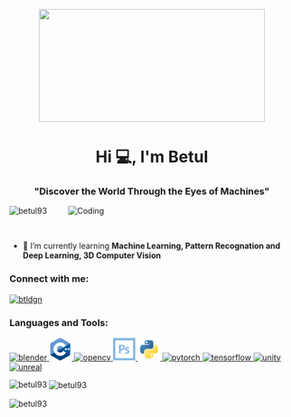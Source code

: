 <p align="center" width="900" height="200" >
  <img src="https://media.tenor.com/190VNRXUHXYAAAAd/person-of-interest-poi.gif" width="400" height="200">
</p>
<h1 align="center">Hi 💻, I'm Betul</h1>
<h3 align="center">"Discover the World Through the Eyes of Machines"</h3>
<img align="right" alt="Coding" width="400" src="https://media.tenor.com/jJHDkp9sHb8AAAAM/poi-samaritan.gif">

<p align="left"> <img src="https://komarev.com/ghpvc/?username=betul93&label=Profile%20views&color=0e75b6&style=flat" alt="betul93" /> </p>

<p align="left"> <a href="https://twitter.com/" target="blank"><img src="https://img.shields.io/twitter/follow/?logo=twitter&style=for-the-badge" alt="" /></a> </p>

- 🌱 I’m currently learning **Machine Learning, Pattern Recognation and Deep Learning, 3D Computer Vision**

<h3 align="left">Connect with me:</h3>
<p align="left">
<a href="https://linkedin.com/in/btldgn" target="blank"><img align="center" src="https://raw.githubusercontent.com/rahuldkjain/github-profile-readme-generator/master/src/images/icons/Social/linked-in-alt.svg" alt="btldgn" height="30" width="40" /></a>
</p>

<h3 align="left">Languages and Tools:</h3>
<p align="left"> <a href="https://www.blender.org/" target="_blank" rel="noreferrer"> <img src="https://download.blender.org/branding/community/blender_community_badge_white.svg" alt="blender" width="40" height="40"/> </a> <a href="https://www.w3schools.com/cpp/" target="_blank" rel="noreferrer"> <img src="https://raw.githubusercontent.com/devicons/devicon/master/icons/cplusplus/cplusplus-original.svg" alt="cplusplus" width="40" height="40"/> </a> <a href="https://opencv.org/" target="_blank" rel="noreferrer"> <img src="https://www.vectorlogo.zone/logos/opencv/opencv-icon.svg" alt="opencv" width="40" height="40"/> </a> <a href="https://www.photoshop.com/en" target="_blank" rel="noreferrer"> <img src="https://raw.githubusercontent.com/devicons/devicon/master/icons/photoshop/photoshop-line.svg" alt="photoshop" width="40" height="40"/> </a> <a href="https://www.python.org" target="_blank" rel="noreferrer"> <img src="https://raw.githubusercontent.com/devicons/devicon/master/icons/python/python-original.svg" alt="python" width="40" height="40"/> </a> <a href="https://pytorch.org/" target="_blank" rel="noreferrer"> <img src="https://www.vectorlogo.zone/logos/pytorch/pytorch-icon.svg" alt="pytorch" width="40" height="40"/> </a> <a href="https://www.tensorflow.org" target="_blank" rel="noreferrer"> <img src="https://www.vectorlogo.zone/logos/tensorflow/tensorflow-icon.svg" alt="tensorflow" width="40" height="40"/> </a> <a href="https://unity.com/" target="_blank" rel="noreferrer"> <img src="https://www.vectorlogo.zone/logos/unity3d/unity3d-icon.svg" alt="unity" width="40" height="40"/> </a> <a href="https://unrealengine.com/" target="_blank" rel="noreferrer"> <img src="https://raw.githubusercontent.com/kenangundogan/fontisto/036b7eca71aab1bef8e6a0518f7329f13ed62f6b/icons/svg/brand/unreal-engine.svg" alt="unreal" width="40" height="40"/> </a> </p>

<p><img align="left" src="https://github-readme-stats.vercel.app/api/top-langs?username=betul93&show_icons=true&locale=en&layout=compact" alt="betul93" /></p>

<p>&nbsp;<img align="center" src="https://github-readme-stats.vercel.app/api?username=betul93&show_icons=true&locale=en" alt="betul93" /></p>

<p><img align="center" src="https://github-readme-streak-stats.herokuapp.com/?user=betul93&" alt="betul93" /></p>
